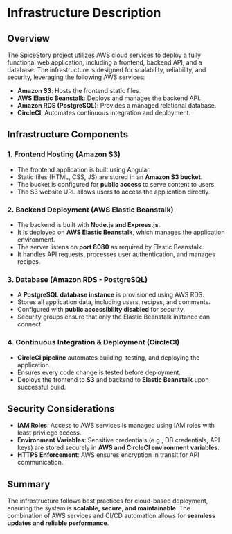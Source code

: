 # Infrastructure Description

## Overview

The SpiceStory project utilizes AWS cloud services to deploy a fully functional web application, including a frontend, backend API, and a database. The infrastructure is designed for scalability, reliability, and security, leveraging the following AWS services:

- **Amazon S3**: Hosts the frontend static files.
- **AWS Elastic Beanstalk**: Deploys and manages the backend API.
- **Amazon RDS (PostgreSQL)**: Provides a managed relational database.
- **CircleCI**: Automates continuous integration and deployment.

## Infrastructure Components

### 1. **Frontend Hosting (Amazon S3)**

- The frontend application is built using Angular.
- Static files (HTML, CSS, JS) are stored in an **Amazon S3 bucket**.
- The bucket is configured for **public access** to serve content to users.
- The S3 website URL allows users to access the application directly.

### 2. **Backend Deployment (AWS Elastic Beanstalk)**

- The backend is built with **Node.js and Express.js**.
- It is deployed on **AWS Elastic Beanstalk**, which manages the application environment.
- The server listens on **port 8080** as required by Elastic Beanstalk.
- It handles API requests, processes user authentication, and manages recipes.

### 3. **Database (Amazon RDS - PostgreSQL)**

- A **PostgreSQL database instance** is provisioned using AWS RDS.
- Stores all application data, including users, recipes, and comments.
- Configured with **public accessibility disabled** for security.
- Security groups ensure that only the Elastic Beanstalk instance can connect.

### 4. **Continuous Integration & Deployment (CircleCI)**

- **CircleCI pipeline** automates building, testing, and deploying the application.
- Ensures every code change is tested before deployment.
- Deploys the frontend to **S3** and backend to **Elastic Beanstalk** upon successful build.

## Security Considerations

- **IAM Roles**: Access to AWS services is managed using IAM roles with least privilege access.
- **Environment Variables**: Sensitive credentials (e.g., DB credentials, API keys) are stored securely in **AWS and CircleCI environment variables**.
- **HTTPS Enforcement**: AWS ensures encryption in transit for API communication.

## Summary

The infrastructure follows best practices for cloud-based deployment, ensuring the system is **scalable, secure, and maintainable**. The combination of AWS services and CI/CD automation allows for **seamless updates and reliable performance**.
